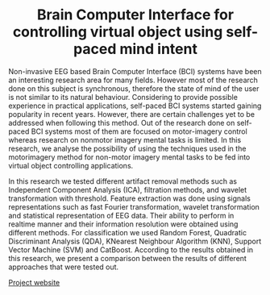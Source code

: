 ## <h1 style="text-align:center">Brain Computer Interface for controlling virtual object using self-paced mind intent</h1>

<p>Non-invasive EEG based Brain Computer Interface (BCI) systems have been an interesting research area for many
fields. However most of the research done on this subject is synchronous, therefore the state of mind of the user is not similar
to its natural behaviour. Considering to provide possible experience in practical applications, self-paced BCI systems started gaining popularity in recent years. However, there are certain challenges yet to be addressed when following this method. Out of the research done on self-paced BCI systems most of them
are focused on motor-imagery control whereas research on nonmotor imagery mental tasks is limited. In this research, we analyse the possibility of using the techniques used in the motorimagery method for non-motor imagery mental tasks to be fed into virtual object controlling applications.</p>
<p>In this research we tested different artifact removal methods such as Independent Component Analysis (ICA), filtration
methods, and wavelet transformation with threshold. Feature extraction was done using signals representations such as fast
Fourier transformation, wavelet transformation and statistical representation of EEG data. Their ability to perform in realtime manner and their information resolution were obtained using different methods. For classification we used Random Forest, Quadratic Discriminant Analysis (QDA), KNearest Neighbour Algorithm (KNN), Support Vector Machine (SVM)
and CatBoost. According to the results obtained in this research, we present a comparison between the results of different approaches that were tested out.</p>

<a href="url">Project website</a>
